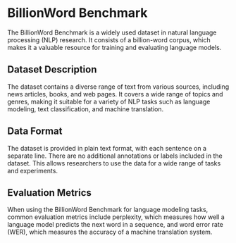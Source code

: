 # BillionWord Benchmark

The BillionWord Benchmark is a widely used dataset in natural language processing (NLP) research. It consists of a billion-word corpus, which makes it a valuable resource for training and evaluating language models.

## Dataset Description

The dataset contains a diverse range of text from various sources, including news articles, books, and web pages. It covers a wide range of topics and genres, making it suitable for a variety of NLP tasks such as language modeling, text classification, and machine translation.

## Data Format

The dataset is provided in plain text format, with each sentence on a separate line. There are no additional annotations or labels included in the dataset. This allows researchers to use the data for a wide range of tasks and experiments.

## Evaluation Metrics

When using the BillionWord Benchmark for language modeling tasks, common evaluation metrics include perplexity, which measures how well a language model predicts the next word in a sequence, and word error rate (WER), which measures the accuracy of a machine translation system.
